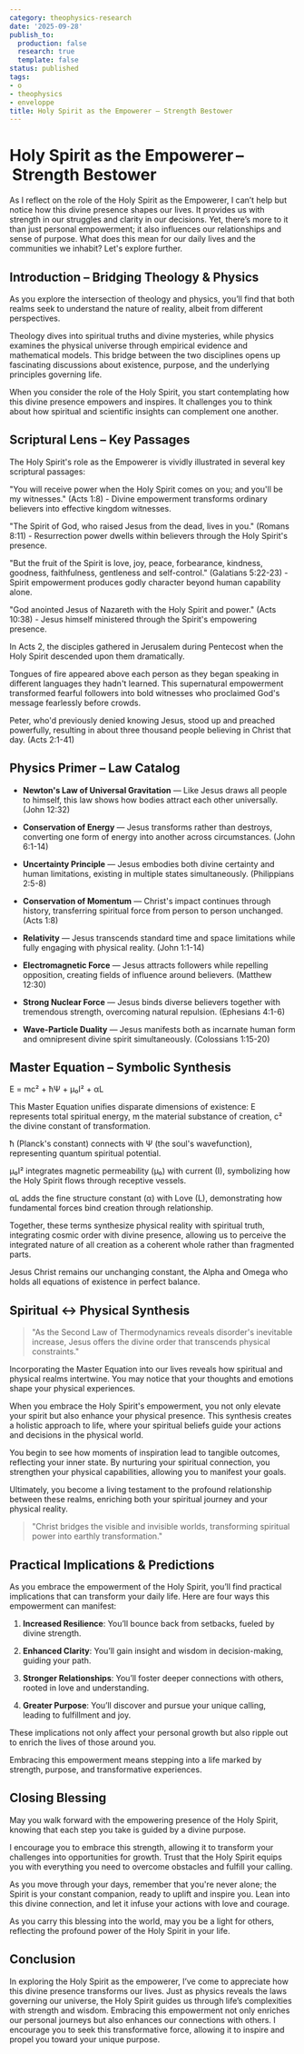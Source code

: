 ```yaml
---
category: theophysics-research
date: '2025-09-28'
publish_to:
  production: false
  research: true
  template: false
status: published
tags:
- o
- theophysics
- enveloppe
title: Holy Spirit as the Empowerer – Strength Bestower
---
```

   
# Holy Spirit as the Empowerer – Strength Bestower   
   
As I reflect on the role of the Holy Spirit as the Empowerer, I can’t help but notice how this divine presence shapes our lives. It provides us with strength in our struggles and clarity in our decisions. Yet, there’s more to it than just personal empowerment; it also influences our relationships and sense of purpose. What does this mean for our daily lives and the communities we inhabit? Let's explore further.   
   
## Introduction – Bridging Theology & Physics   
   
As you explore the intersection of theology and physics, you’ll find that both realms seek to understand the nature of reality, albeit from different perspectives.   
   
Theology dives into spiritual truths and divine mysteries, while physics examines the physical universe through empirical evidence and mathematical models. This bridge between the two disciplines opens up fascinating discussions about existence, purpose, and the underlying principles governing life.   
   
When you consider the role of the Holy Spirit, you start contemplating how this divine presence empowers and inspires. It challenges you to think about how spiritual and scientific insights can complement one another.   
   
## Scriptural Lens – Key Passages   
   
The Holy Spirit's role as the Empowerer is vividly illustrated in several key scriptural passages:   
   
"You will receive power when the Holy Spirit comes on you; and you'll be my witnesses." (Acts 1:8) - Divine empowerment transforms ordinary believers into effective kingdom witnesses.   
   
"The Spirit of God, who raised Jesus from the dead, lives in you." (Romans 8:11) - Resurrection power dwells within believers through the Holy Spirit's presence.   
   
"But the fruit of the Spirit is love, joy, peace, forbearance, kindness, goodness, faithfulness, gentleness and self-control." (Galatians 5:22-23) - Spirit empowerment produces godly character beyond human capability alone.   
   
"God anointed Jesus of Nazareth with the Holy Spirit and power." (Acts 10:38) - Jesus himself ministered through the Spirit's empowering presence.   
   
In Acts 2, the disciples gathered in Jerusalem during Pentecost when the Holy Spirit descended upon them dramatically.   
   
Tongues of fire appeared above each person as they began speaking in different languages they hadn't learned. This supernatural empowerment transformed fearful followers into bold witnesses who proclaimed God's message fearlessly before crowds.   
   
Peter, who'd previously denied knowing Jesus, stood up and preached powerfully, resulting in about three thousand people believing in Christ that day. (Acts 2:1-41)   
   
## Physics Primer – Law Catalog   
   
* **Newton's Law of Universal Gravitation** — Like Jesus draws all people to himself, this law shows how bodies attract each other universally. (John 12:32)   
   
* **Conservation of Energy** — Jesus transforms rather than destroys, converting one form of energy into another across circumstances. (John 6:1-14)   
   
* **Uncertainty Principle** — Jesus embodies both divine certainty and human limitations, existing in multiple states simultaneously. (Philippians 2:5-8)   
   
* **Conservation of Momentum** — Christ's impact continues through history, transferring spiritual force from person to person unchanged. (Acts 1:8)   
   
* **Relativity** — Jesus transcends standard time and space limitations while fully engaging with physical reality. (John 1:1-14)   
   
* **Electromagnetic Force** — Jesus attracts followers while repelling opposition, creating fields of influence around believers. (Matthew 12:30)   
   
* **Strong Nuclear Force** — Jesus binds diverse believers together with tremendous strength, overcoming natural repulsion. (Ephesians 4:1-6)   
   
* **Wave-Particle Duality** — Jesus manifests both as incarnate human form and omnipresent divine spirit simultaneously. (Colossians 1:15-20)   
   
## Master Equation – Symbolic Synthesis   
   
E = mc² + ħΨ + μ₀I² + αL   
   
This Master Equation unifies disparate dimensions of existence: E represents total spiritual energy, m the material substance of creation, c² the divine constant of transformation.   
   
ħ (Planck's constant) connects with Ψ (the soul's wavefunction), representing quantum spiritual potential.   
   
μ₀I² integrates magnetic permeability (μ₀) with current (I), symbolizing how the Holy Spirit flows through receptive vessels.   
   
αL adds the fine structure constant (α) with Love (L), demonstrating how fundamental forces bind creation through relationship.   
   
Together, these terms synthesize physical reality with spiritual truth, integrating cosmic order with divine presence, allowing us to perceive the integrated nature of all creation as a coherent whole rather than fragmented parts.   
   
Jesus Christ remains our unchanging constant, the Alpha and Omega who holds all equations of existence in perfect balance.   
   
## Spiritual ↔ Physical Synthesis   
   
> "As the Second Law of Thermodynamics reveals disorder's inevitable increase, Jesus offers the divine order that transcends physical constraints."   
   
Incorporating the Master Equation into our lives reveals how spiritual and physical realms intertwine. You may notice that your thoughts and emotions shape your physical experiences.   
   
When you embrace the Holy Spirit's empowerment, you not only elevate your spirit but also enhance your physical presence. This synthesis creates a holistic approach to life, where your spiritual beliefs guide your actions and decisions in the physical world.   
   
You begin to see how moments of inspiration lead to tangible outcomes, reflecting your inner state. By nurturing your spiritual connection, you strengthen your physical capabilities, allowing you to manifest your goals.   
   
Ultimately, you become a living testament to the profound relationship between these realms, enriching both your spiritual journey and your physical reality.   
   
> "Christ bridges the visible and invisible worlds, transforming spiritual power into earthly transformation."   
   
## Practical Implications & Predictions   
   
As you embrace the empowerment of the Holy Spirit, you’ll find practical implications that can transform your daily life. Here are four ways this empowerment can manifest:   
   
1. **Increased Resilience**: You’ll bounce back from setbacks, fueled by divine strength.   
   
2. **Enhanced Clarity**: You’ll gain insight and wisdom in decision-making, guiding your path.   
   
3. **Stronger Relationships**: You’ll foster deeper connections with others, rooted in love and understanding.   
   
4. **Greater Purpose**: You’ll discover and pursue your unique calling, leading to fulfillment and joy.   
   
These implications not only affect your personal growth but also ripple out to enrich the lives of those around you.   
   
Embracing this empowerment means stepping into a life marked by strength, purpose, and transformative experiences.   
   
## Closing Blessing   
   
May you walk forward with the empowering presence of the Holy Spirit, knowing that each step you take is guided by a divine purpose.   
   
I encourage you to embrace this strength, allowing it to transform your challenges into opportunities for growth. Trust that the Holy Spirit equips you with everything you need to overcome obstacles and fulfill your calling.   
   
As you move through your days, remember that you're never alone; the Spirit is your constant companion, ready to uplift and inspire you. Lean into this divine connection, and let it infuse your actions with love and courage.   
   
As you carry this blessing into the world, may you be a light for others, reflecting the profound power of the Holy Spirit in your life.   
   
## Conclusion   
   
In exploring the Holy Spirit as the empowerer, I’ve come to appreciate how this divine presence transforms our lives. Just as physics reveals the laws governing our universe, the Holy Spirit guides us through life’s complexities with strength and wisdom. Embracing this empowerment not only enriches our personal journeys but also enhances our connections with others. I encourage you to seek this transformative force, allowing it to inspire and propel you toward your unique purpose.